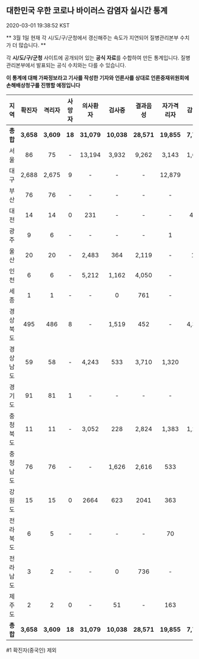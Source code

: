 
## 대한민국 우한 코로나 바이러스 감염자 실시간 통계
2020-03-01 19:38:52 KST

** 3월 1일 현재 각 시/도/구/군청에서 갱신해주는 속도가 지연되어 질병관리본부 수치가 더 많습니다. **

각 **시/도/구/군청** 사이트에 공개되어 있는 **공식 자료**를 수합하여 만든 통계입니다.
질병관리본부에서 발표되는 공식 수치와는 다를 수 있습니다.

**이 통계에 대해 가짜정보라고 기사를 작성한 기자와 언론사를 상대로 언론중재위원회에 손해배상청구를 진행할 예정입니다**


        
|  지역  | 확진자 |  격리자  |  사망자  |  의사환자  |  검사중  |  결과음성  |  자가격리자  |  감시중  |  감시해제  |  완치  |
|:------:|:------:|:--------:|:--------:|:----------:|:--------:|:----------------:|:------------:|:--------:|:----------:|:--:|
|**총합**|**3,658**|**3,609**|**18**|**31,079**|**10,038**|**28,571**|**19,855**|**7,773**|**4,281**|**30**|
|서울|86|75|-|13,194|3,932|9,262|3,143|1,691|1,452|11|
|대구|2,688|2,675|9 |-|-|-|12,879|-|-|4 |
|부산|76|76|-|-|-|-|-|-|-|-|
|대전|14|14|0|231|-|-|-|426|2444|-|
|광주|9|6|-|-|-|-|1|-|-|2|
|울산|20|20|-|2,483|364|2,119|-|11|18|-|
|인천|6|6|-|5,212|1,162|4,050|-|-|-|-|
|세종|1|1|-|-|0|761|-|-|-|-|
|경상북도|495|486|8|-|1,519|452|-|4,396|225|1|
|경상남도|59|58|-|4,243|533|3,710|1,320|-|-|1|
|경기도|91|81|1|-|-|-|-|-|-|9|
|충청북도|11|11|-|3,052|228|2,824|1,383|1,249|134|-|
|충청남도|76|76|-|-|1,626|2,616|533|-|-|-|
|강원도|15|15|0|2664|623|2041|363|-|-|-|
|전라북도|6|5|-|-|-|-|70|-|-|1|
|전라남도|3|2|-|-|0|736|-|-|1|1|
|제주도|2|2|0|-|51|-|163|-|7|-|
|**총합**|**3,658**|**3,609**|**18**|**31,079**|**10,038**|**28,571**|**19,855**|**7,773**|**4,281**|**30**|

        

#1 확진자(중국인) 제외
